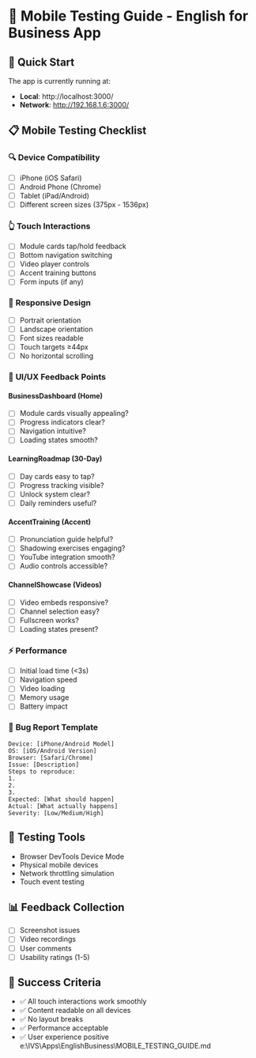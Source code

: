 # 📱 Mobile Testing Guide - English for Business App

## 🚀 Quick Start
The app is currently running at:
- **Local**: http://localhost:3000/
- **Network**: http://192.168.1.6:3000/

## 📋 Mobile Testing Checklist

### 🔍 **Device Compatibility**
- [ ] iPhone (iOS Safari)
- [ ] Android Phone (Chrome)
- [ ] Tablet (iPad/Android)
- [ ] Different screen sizes (375px - 1536px)

### 👆 **Touch Interactions**
- [ ] Module cards tap/hold feedback
- [ ] Bottom navigation switching
- [ ] Video player controls
- [ ] Accent training buttons
- [ ] Form inputs (if any)

### 📱 **Responsive Design**
- [ ] Portrait orientation
- [ ] Landscape orientation
- [ ] Font sizes readable
- [ ] Touch targets ≥44px
- [ ] No horizontal scrolling

### 🎨 **UI/UX Feedback Points**

#### BusinessDashboard (Home)
- [ ] Module cards visually appealing?
- [ ] Progress indicators clear?
- [ ] Navigation intuitive?
- [ ] Loading states smooth?

#### LearningRoadmap (30-Day)
- [ ] Day cards easy to tap?
- [ ] Progress tracking visible?
- [ ] Unlock system clear?
- [ ] Daily reminders useful?

#### AccentTraining (Accent)
- [ ] Pronunciation guide helpful?
- [ ] Shadowing exercises engaging?
- [ ] YouTube integration smooth?
- [ ] Audio controls accessible?

#### ChannelShowcase (Videos)
- [ ] Video embeds responsive?
- [ ] Channel selection easy?
- [ ] Fullscreen works?
- [ ] Loading states present?

### ⚡ **Performance**
- [ ] Initial load time (<3s)
- [ ] Navigation speed
- [ ] Video loading
- [ ] Memory usage
- [ ] Battery impact

### 🐛 **Bug Report Template**
```
Device: [iPhone/Android Model]
OS: [iOS/Android Version]
Browser: [Safari/Chrome]
Issue: [Description]
Steps to reproduce:
1.
2.
3.
Expected: [What should happen]
Actual: [What actually happens]
Severity: [Low/Medium/High]
```

## 🔧 **Testing Tools**
- Browser DevTools Device Mode
- Physical mobile devices
- Network throttling simulation
- Touch event testing

## 📊 **Feedback Collection**
- [ ] Screenshot issues
- [ ] Video recordings
- [ ] User comments
- [ ] Usability ratings (1-5)

## 🎯 **Success Criteria**
- ✅ All touch interactions work smoothly
- ✅ Content readable on all devices
- ✅ No layout breaks
- ✅ Performance acceptable
- ✅ User experience positive</content>
<parameter name="filePath">e:\IVS\Apps\EnglishBusiness\MOBILE_TESTING_GUIDE.md